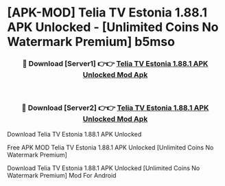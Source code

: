 # [APK-MOD] Telia TV Estonia 1.88.1 APK Unlocked - [Unlimited Coins No Watermark Premium] b5mso



<div align="center">
<h3>🔴 Download [Server1] 👉👉 <a href="https://momento.my/?title=Telia_TV_Estonia_1.88.1_APK_Unlocked">Telia TV Estonia 1.88.1 APK Unlocked Mod Apk</a></h3><br>

<h3>🔴 Download [Server2] 👉👉 <a href="https://momento.my/?title=Telia_TV_Estonia_1.88.1_APK_Unlocked">Telia TV Estonia 1.88.1 APK Unlocked Mod Apk</a></h3>
</div>



Download Telia TV Estonia 1.88.1 APK Unlocked 

Free APK MOD Telia TV Estonia 1.88.1 APK Unlocked [Unlimited Coins No Watermark Premium]

Download Telia TV Estonia 1.88.1 APK Unlocked [Unlimited Coins No Watermark Premium] Mod For Android
